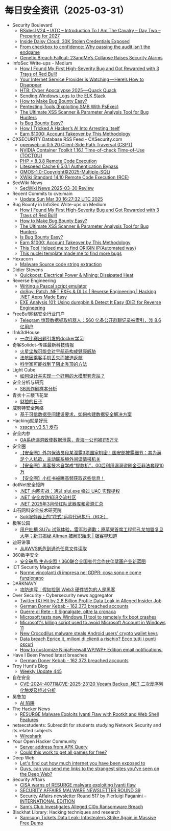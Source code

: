 # 每日安全资讯（2025-03-31）

- Security Boulevard
  - [BSidesLV24 –  IATC – Introduction To I Am The Cavalry – Day Two – Preparing for 2027](https://securityboulevard.com/2025/03/bsideslv24-iatc-introduction-to-i-am-the-cavalry-day-two-preparing-for-2027/?utm_source=rss&utm_medium=rss&utm_campaign=bsideslv24-iatc-introduction-to-i-am-the-cavalry-day-two-preparing-for-2027)
  - [Inside Daisy Cloud: 30K Stolen Credentials Exposed](https://securityboulevard.com/2025/03/inside-daisy-cloud-30k-stolen-credentials-exposed/?utm_source=rss&utm_medium=rss&utm_campaign=inside-daisy-cloud-30k-stolen-credentials-exposed)
  - [From checkbox to confidence: Why passing the audit isn’t the endgame](https://securityboulevard.com/2025/03/from-checkbox-to-confidence-why-passing-the-audit-isnt-the-endgame/?utm_source=rss&utm_medium=rss&utm_campaign=from-checkbox-to-confidence-why-passing-the-audit-isnt-the-endgame)
  - [Genetic Breach Fallout: 23andMe’s Collapse Raises Security Alarms](https://securityboulevard.com/2025/03/genetic-breach-fallout-23andmes-collapse-raises-security-alarms/?utm_source=rss&utm_medium=rss&utm_campaign=genetic-breach-fallout-23andmes-collapse-raises-security-alarms)
- InfoSec Write-ups - Medium
  - [How I Found My First High-Severity Bug and Got Rewarded with 3 Trays of Red Bull!](https://infosecwriteups.com/how-i-found-my-first-high-severity-bug-and-got-rewarded-with-3-trays-of-red-bull-29ec0ca6a2e4?source=rss----7b722bfd1b8d---4)
  - [Your Internet Service Provider is Watching — Here’s How to Disappear](https://infosecwriteups.com/your-internet-service-provider-is-watching-heres-how-to-disappear-910fd507d938?source=rss----7b722bfd1b8d---4)
  - [HTB: Cyber Apocalypse 2025 — Quack Quack](https://infosecwriteups.com/htb-cyber-apocalypse-2025-quack-quack-1775cefc26ae?source=rss----7b722bfd1b8d---4)
  - [Sending Windows Logs to the ELK Stack](https://infosecwriteups.com/sending-windows-logs-to-the-elk-stack-41852ee80dd4?source=rss----7b722bfd1b8d---4)
  - [How to Make Bug Bounty Easy?](https://infosecwriteups.com/how-to-make-bug-bounty-easy-f2164a69048c?source=rss----7b722bfd1b8d---4)
  - [Pentesting Tools (Exploiting SMB With PsExec)](https://infosecwriteups.com/pentesting-tools-exploiting-smb-with-psexec-4f93f4396841?source=rss----7b722bfd1b8d---4)
  - [The Ultimate XSS Scanner & Parameter Analysis Tool for Bug Hunters](https://infosecwriteups.com/the-ultimate-xss-scanner-parameter-analysis-tool-for-bug-hunters-3c37111ac267?source=rss----7b722bfd1b8d---4)
  - [Is Bug Bounty Easy?](https://infosecwriteups.com/is-bug-bounty-easy-f1ae04ceb8e6?source=rss----7b722bfd1b8d---4)
  - [How I Tricked A Hacker’s AI Into Arresting Itself](https://infosecwriteups.com/how-i-tricked-a-hackers-ai-into-arresting-itself-de5380455740?source=rss----7b722bfd1b8d---4)
  - [Earn $1000: Account Takeover by This Methodology](https://infosecwriteups.com/earn-1000-account-takeover-by-this-methodology-cc1cbf6d9eae?source=rss----7b722bfd1b8d---4)
- CXSECURITY Database RSS Feed - CXSecurity.com
  - [openweb-ui 0.5.20 Client-Side Path Traversal (CSPT)](https://cxsecurity.com/issue/WLB-2025030036)
  - [NVIDIA Container Toolkit 1.16.1 Time-of-check Time-of-Use (TOCTOU)](https://cxsecurity.com/issue/WLB-2025030035)
  - [PHP <  8.3.8 Remote Code Execution](https://cxsecurity.com/issue/WLB-2025030034)
  - [Litespeed Cache 6.5.0.1 Authentication Bypass](https://cxsecurity.com/issue/WLB-2025030033)
  - [OMOS-1.0-Copyright©2025-Multiple-SQLi](https://cxsecurity.com/issue/WLB-2025030032)
  - [XWiki Standard 14.10 Remote Code Execution (RCE)](https://cxsecurity.com/issue/WLB-2025030031)
- SecWiki News
  - [SecWiki News 2025-03-30 Review](http://www.sec-wiki.com/?2025-03-30)
- Recent Commits to cve:main
  - [Update Sun Mar 30 16:27:32 UTC 2025](https://github.com/trickest/cve/commit/73b7e097c86af7dade32e7858c2cb456567fc76c)
- Bug Bounty in InfoSec Write-ups on Medium
  - [How I Found My First High-Severity Bug and Got Rewarded with 3 Trays of Red Bull!](https://infosecwriteups.com/how-i-found-my-first-high-severity-bug-and-got-rewarded-with-3-trays-of-red-bull-29ec0ca6a2e4?source=rss----7b722bfd1b8d--bug_bounty)
  - [How to Make Bug Bounty Easy?](https://infosecwriteups.com/how-to-make-bug-bounty-easy-f2164a69048c?source=rss----7b722bfd1b8d--bug_bounty)
  - [The Ultimate XSS Scanner & Parameter Analysis Tool for Bug Hunters](https://infosecwriteups.com/the-ultimate-xss-scanner-parameter-analysis-tool-for-bug-hunters-3c37111ac267?source=rss----7b722bfd1b8d--bug_bounty)
  - [Is Bug Bounty Easy?](https://infosecwriteups.com/is-bug-bounty-easy-f1ae04ceb8e6?source=rss----7b722bfd1b8d--bug_bounty)
  - [Earn $1000: Account Takeover by This Methodology](https://infosecwriteups.com/earn-1000-account-takeover-by-this-methodology-cc1cbf6d9eae?source=rss----7b722bfd1b8d--bug_bounty)
  - [This Tool Helped me to find ORIGIN IP(Automated way)](https://infosecwriteups.com/this-tool-helped-me-to-find-origin-ip-automated-way-9a95632d65fe?source=rss----7b722bfd1b8d--bug_bounty)
  - [This nuclei template made me to find more bugs](https://infosecwriteups.com/this-nuclei-template-made-me-to-find-more-bugs-20de8365be3d?source=rss----7b722bfd1b8d--bug_bounty)
- Hexacorn
  - [Malware Source code string extraction](https://www.hexacorn.com/blog/2025/03/30/malware-source-code-string-extraction/)
- Didier Stevens
  - [Quickpost: Electrical Power & Mining: Dissipated Heat](https://blog.didierstevens.com/2025/03/30/quickpost-electrical-power-mining-dissipated-heat/)
- Reverse Engineering
  - [Writing a Pascal script emulator](https://www.reddit.com/r/ReverseEngineering/comments/1jni94k/writing_a_pascal_script_emulator/)
  - [dnSpy: Patch .NET EXEs & DLLs | Reverse Engineering | Hacking .NET Apps Made Easy](https://www.reddit.com/r/ReverseEngineering/comments/1jn9798/dnspy_patch_net_exes_dlls_reverse_engineering/)
  - [EXE Analysis 101: Using dumpbin & Detect It Easy (DIE) for Reverse Engineering](https://www.reddit.com/r/ReverseEngineering/comments/1jn9bve/exe_analysis_101_using_dumpbin_detect_it_easy_die/)
- FreeBuf网络安全行业门户
  - [Telegram 惊现数据抓取机器人：560 亿条公开群聊记录被索引，涉 8.6 亿用户](https://www.freebuf.com/news/426083.html)
- l1nk3dHouse
  - [一次比赛出题引发的docker学习](https://showlinkroom.me/2025/03/30/%E4%B8%80%E6%AC%A1%E6%AF%94%E8%B5%9B%E5%87%BA%E9%A2%98%E5%BC%95%E5%8F%91%E7%9A%84docker%E5%AD%A6%E4%B9%A0/)
- 奇客Solidot–传递最新科技情报
  - [火星尘埃可能会对宇航员构成健康威胁](https://www.solidot.org/story?sid=80921)
  - [法航因乘客手机丢失而被迫返航](https://www.solidot.org/story?sid=80920)
  - [科学家可能找到了阻止秃顶的方法](https://www.solidot.org/story?sid=80919)
- Light Cube
  - [如何设计并实现一个好用的大模型套壳站？](https://github.red/llm-site-design/)
- 安全分析与研究
  - [SB恶作剧样本分析](https://mp.weixin.qq.com/s?__biz=MzA4ODEyODA3MQ==&mid=2247491329&idx=1&sn=e7659fbafa648184f3d4084f9c52ba98&chksm=902fb029a758393f3d2c329853d9b4831376aa2f57a0e325d5f888d82bdf71a7c269e0220f0f&scene=58&subscene=0#rd)
- 青衣十三楼飞花堂
  - [豺狼的日子](https://mp.weixin.qq.com/s?__biz=MzUzMjQyMDE3Ng==&mid=2247488180&idx=1&sn=309b500054c0a27fd2d41c8df5451407&chksm=fab2d18bcdc5589d3fe625efb4cc7916451cb2141159fa4f215cec17dfffe23d22e475d601a7&scene=58&subscene=0#rd)
- 威努特安全网络
  - [基于可信数据空间建设要求，如何构建数据安全解决方案](https://mp.weixin.qq.com/s?__biz=MzAwNTgyODU3NQ==&mid=2651132076&idx=1&sn=3ae724d9687fbafae656ed45c44d8069&chksm=80e70a1cb790830ab233e16710c5cbc8d1d86c4aaef01bedf73bce6fa381eae44a157da56d12&scene=58&subscene=0#rd)
- Hacking就是好玩
  - [xsscan v3.5.1 发布](https://mp.weixin.qq.com/s?__biz=MzU2NzcwNTY3Mg==&mid=2247485391&idx=1&sn=0dd1d244574e66faac85728f5b092df6&chksm=fc986ee8cbefe7fe726ce135d93423b8628c9ac5670a42908c1069b299cea014e39610a40da6&scene=58&subscene=0#rd)
- 安全内参
  - [OA系统漏洞致使数据泄露，青海一公司被罚5万元](https://mp.weixin.qq.com/s?__biz=MzI4NDY2MDMwMw==&mid=2247514089&idx=1&sn=550fb0382e88cba964e12c3b23e25302&chksm=ebfaf0c9dc8d79df27e925935435e7b0c6fe6519771bfeb584b995d7bed8af635b83e5cb8995&scene=58&subscene=0#rd)
- 安全圈
  - [【安全圈】外包保洁员段某泄露3项国家机密！国安部披露细节：其为满足个人私欲，主动联系境外间谍情报机关](https://mp.weixin.qq.com/s?__biz=MzIzMzE4NDU1OQ==&mid=2652068802&idx=1&sn=a972008459c14da64c552bc0c08183bb&chksm=f36e7782c419fe94e782eddb93436c3d6e9dc9218d2aa335cfba82a05884053f4a1344e13f5e&scene=58&subscene=0#rd)
  - [【安全圈】黑客技术自学成“提款机”，00后利用漏洞盗刷金豆非法套现10万](https://mp.weixin.qq.com/s?__biz=MzIzMzE4NDU1OQ==&mid=2652068802&idx=2&sn=6d43320c00ad321311bbe8ccf4c0cfef&chksm=f36e7782c419fe947ef2d92844fc54bf63f1cbd341987f376b281d783acadba61a670f350643&scene=58&subscene=0#rd)
  - [【安全圈】小红书被曝高频获取这些信息！](https://mp.weixin.qq.com/s?__biz=MzIzMzE4NDU1OQ==&mid=2652068802&idx=3&sn=470b639c474ebb2e13bab2600d52b3af&chksm=f36e7782c419fe948953799f4beeaed57ad7b7269da0c51a824b13d4175e606947ffe52a66ed&scene=58&subscene=0#rd)
- dotNet安全矩阵
  - [.NET 内网实战：通过 slui.exe 绕过 UAC 实现提权](https://mp.weixin.qq.com/s?__biz=MzUyOTc3NTQ5MA==&mid=2247499302&idx=1&sn=f34dc5946d4c71dc8d569f73aabd27c4&chksm=fa5950cbcd2ed9dd6412de1e1fd44d6fa378f32d72624c8e9d941301b4e531288294524f417d&scene=58&subscene=0#rd)
  - [.NET 安全攻防知识交流社区](https://mp.weixin.qq.com/s?__biz=MzUyOTc3NTQ5MA==&mid=2247499302&idx=2&sn=9cce2b91f750d23eefc0ab7ec1ce123c&chksm=fa5950cbcd2ed9dd0025c772270074aeeb79437553169198a4a90b04127bbc1abbc4f9b322a2&scene=58&subscene=0#rd)
  - [.NET 2025年3月份红队武器库和资源汇总](https://mp.weixin.qq.com/s?__biz=MzUyOTc3NTQ5MA==&mid=2247499302&idx=3&sn=dde5f0d3effca8266fb3fe119e422e77&chksm=fa5950cbcd2ed9dd8f7f3d5c6cdf2aecaeb08087360e76080627bad6db58d24094cf367efd42&scene=58&subscene=0#rd)
- 山石网科安全技术研究院
  - [Solr服务器上的“花式”远程代码执行（RCE）](https://mp.weixin.qq.com/s?__biz=MzUzMDUxNTE1Mw==&mid=2247511578&idx=1&sn=80adefe4c6bed0eab29ed40008ac3bf2&chksm=fa527ba4cd25f2b287568d01ae1dc7d10626cbdb46c34c5547c1c5361b5b5d3b2b376b779c2a&scene=58&subscene=0#rd)
- 极客公园
  - [用户吐槽 SU7u 试驾体验，雷军秒道歉；原苹果首席工程师孔龙加盟复旦大学；新书揭秘 Altman 被解职始末 | 极客早知道](https://mp.weixin.qq.com/s?__biz=MTMwNDMwODQ0MQ==&mid=2653076651&idx=1&sn=3772d3bc94fa47af46c08f0650f82325&chksm=7e57c11d4920480bac57799b399c67ab605c1e06e5f972e1056952714105fe03b75f12374ed0&scene=58&subscene=0#rd)
- 迪哥讲事
  - [从AWVS低危到通杀任意文件读取](https://mp.weixin.qq.com/s?__biz=MzIzMTIzNTM0MA==&mid=2247497339&idx=1&sn=e202fb4a95d2fe1e35f6d45cb8855004&chksm=e8a5fc18dfd2750e06207e23d46c51240674654b436da3bf4900263a3636967f67cc3fd474f7&scene=58&subscene=0#rd)
- 360数字安全
  - [安全破局 生态突围！360联合全国省代合作伙伴擘画产业新蓝图](https://mp.weixin.qq.com/s?__biz=MzA4MTg0MDQ4Nw==&mid=2247580159&idx=1&sn=d197c3a805ed9921498c0d32782ffac1&chksm=9f8d29f7a8faa0e1d46efb36f0fdc34959da97d0da7fab4d41414abe7b8f17367bb8c38475a8&scene=58&subscene=0#rd)
- ICT Security Magazine
  - [Norme vincolanti di impresa nel GDPR: cosa sono e come funzionano](https://www.ictsecuritymagazine.com/articoli/norme-vincolanti/)
- DARKNAVY
  - [攻防速写｜假如捡到 Web3 硬件钱包的人是黑客](https://mp.weixin.qq.com/s?__biz=MzkyMjM5MTk3NQ==&mid=2247488422&idx=1&sn=4532b40a18ddeaa8d27d6f99c7ff5201&chksm=c1f4576ef683de78e838d7d8255081bd0ebd73147e4d51868bffe9cab35471aac0bc08983f94&scene=58&subscene=0#rd)
- Over Security - Cybersecurity news aggregator
  - [Twitter (X) Hit by 2.8 Billion Profile Data Leak in Alleged Insider Job](https://hackread.com/twitter-x-of-2-8-billion-data-leak-an-insider-job/)
  - [German Doner Kebab - 162,373 breached accounts](https://haveibeenpwned.com/PwnedWebsites#GermanDonerKebab)
  - [Guerre di Rete - Il Signalgate, oltre la cronaca](https://guerredirete.substack.com/p/guerre-di-rete-il-signalgate-oltre)
  - [Microsoft tests new Windows 11 tool to remotely fix boot crashes](https://www.bleepingcomputer.com/news/microsoft/microsoft-tests-new-quick-machine-recovery-tool-to-fix-boot-crashes/)
  - [Microsoft's killing script used to avoid Microsoft Account in Windows 11](https://www.bleepingcomputer.com/news/microsoft/microsofts-killing-script-used-to-avoid-microsoft-account-in-windows-11/)
  - [New Crocodilus malware steals Android users’ crypto wallet keys](https://www.bleepingcomputer.com/news/security/new-crocodilus-malware-steals-android-users-crypto-wallet-keys/)
  - [Data breach Eprice.it, milioni di clienti a rischio? Ecco tutti i punti oscuri](https://www.cybersecurity360.it/nuove-minacce/data-breach-eprice-it-milioni-di-clienti-a-rischio-ecco-tutti-i-punti-oscuri/)
  - [How to customize NinjaFirewall WP/WP+ Edition email notifications.](https://blog.nintechnet.com/how-to-customize-ninjafirewall-wp-wp-edition-email-notifications/)
- Have I Been Pwned latest breaches
  - [German Doner Kebab - 162,373 breached accounts](https://haveibeenpwned.com/PwnedWebsites#GermanDonerKebab)
- Troy Hunt's Blog
  - [Weekly Update 445](https://www.troyhunt.com/weekly-update-445/)
- 自在安全
  - [CVE-2024-40711&CVE-2025-23120 Veeam Backup .NET 二次反序列化触发及绕过分析](https://mp.weixin.qq.com/s?__biz=Mzk0NTU5Mjg0Ng==&mid=2247491674&idx=1&sn=2886124e0e2f8e9f0d50835197515ecf&chksm=c311af3bf466262d598c6cf3d3e1e3dda7643c21546242a96498d29bb394d2b052ecbe234a0a&scene=58&subscene=0#rd)
- 吴鲁加
  - [AI 陷阱](https://mp.weixin.qq.com/s?__biz=Mzg5NDY4ODM1MA==&mid=2247485267&idx=1&sn=e139a9915a6336c59921aeb176b720f4&chksm=c01a8a62f76d037432b7ab2d7f23d9ee9c84faa447fe9cd211544ecf2c067d08853aa5783717&scene=58&subscene=0#rd)
- The Hacker News
  - [RESURGE Malware Exploits Ivanti Flaw with Rootkit and Web Shell Features](https://thehackernews.com/2025/03/resurge-malware-exploits-ivanti-flaw.html)
- netsecstudents: Subreddit for students studying Network Security and its related subjects
  - [Wireshark](https://www.reddit.com/r/netsecstudents/comments/1jn7aaj/wireshark/)
- Your Open Hacker Community
  - [Server address from APK Query](https://www.reddit.com/r/HowToHack/comments/1jnpdom/server_address_from_apk_query/)
  - [Could this work to get all games for free?](https://www.reddit.com/r/HowToHack/comments/1jnlbu9/could_this_work_to_get_all_games_for_free/)
- Deep Web
  - [Let's find out how much internet you have been exposed to](https://www.reddit.com/r/deepweb/comments/1jn69u8/lets_find_out_how_much_internet_you_have_been/)
  - [Guys, can you send me links to the strangest sites you've seen on the Deep Web?](https://www.reddit.com/r/deepweb/comments/1jn510o/guys_can_you_send_me_links_to_the_strangest_sites/)
- Security Affairs
  - [CISA warns of RESURGE malware exploiting Ivanti flaw](https://securityaffairs.com/176040/breaking-news/cisa-warns-of-resurge-malware-exploiting-ivanti-flaw.html)
  - [SECURITY AFFAIRS MALWARE NEWSLETTER ROUND 39](https://securityaffairs.com/176022/malware/security-affairs-malware-newsletter-round-39.html)
  - [Security Affairs newsletter Round 517 by Pierluigi Paganini – INTERNATIONAL EDITION](https://securityaffairs.com/176014/breaking-news/security-affairs-newsletter-round-517-by-pierluigi-paganini-international-edition.html)
  - [Sam’s Club Investigates Alleged Cl0p Ransomware Breach](https://securityaffairs.com/175999/cyber-crime/sams-club-investigates-alleged-cl0p-ransomware-breach.html)
- Blackhat Library: Hacking techniques and research
  - [Samsung Tickets Data Leak: Infostealers Strike Again in Massive Free Dump](https://www.reddit.com/r/blackhat/comments/1jnb21g/samsung_tickets_data_leak_infostealers_strike/)
